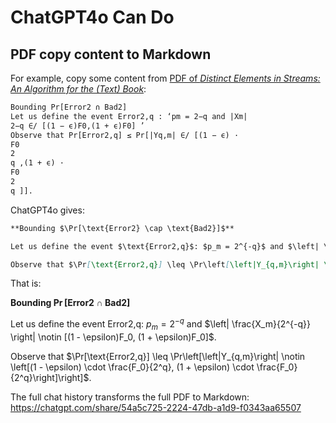 # ChatGPT4o Can Do

## PDF copy content to Markdown

For example, copy some content from [PDF of *Distinct Elements in Streams: An Algorithm for
the (Text) Book*](https://arxiv.org/pdf/2301.10191):

```txt
Bounding Pr[Error2 ∩ Bad2]
Let us define the event Error2,q : ‘pm = 2−q and |Xm|
2−q ∈/ [(1 − ϵ)F0,(1 + ϵ)F0] ’
Observe that Pr[Error2,q] ≤ Pr[|Yq,m| ∈/ [(1 − ϵ) ·
F0
2
q ,(1 + ϵ) ·
F0
2
q ]].
```

ChatGPT4o gives:

```markdown
**Bounding $\Pr[\text{Error2} \cap \text{Bad2}]$**

Let us define the event $\text{Error2,q}$: $p_m = 2^{-q}$ and $\left| \frac{X_m}{2^{-q}} \right| \notin [(1 - \epsilon)F_0, (1 + \epsilon)F_0]$.

Observe that $\Pr[\text{Error2,q}] \leq \Pr\left[\left|Y_{q,m}\right| \notin \left[(1 - \epsilon) \cdot \frac{F_0}{2^q}, (1 + \epsilon) \cdot \frac{F_0}{2^q}\right]\right]$.
```

That is:

**Bounding $\Pr[\text{Error2} \cap \text{Bad2}]$**

Let us define the event $\text{Error2,q}$: $p_m = 2^{-q}$ and $\left| \frac{X_m}{2^{-q}} \right| \notin [(1 - \epsilon)F_0, (1 + \epsilon)F_0]$.

Observe that $\Pr[\text{Error2,q}] \leq \Pr\left[\left|Y_{q,m}\right| \notin \left[(1 - \epsilon) \cdot \frac{F_0}{2^q}, (1 + \epsilon) \cdot \frac{F_0}{2^q}\right]\right]$.



The full chat history transforms the full PDF to Markdown: https://chatgpt.com/share/54a5c725-2224-47db-a1d9-f0343aa65507

